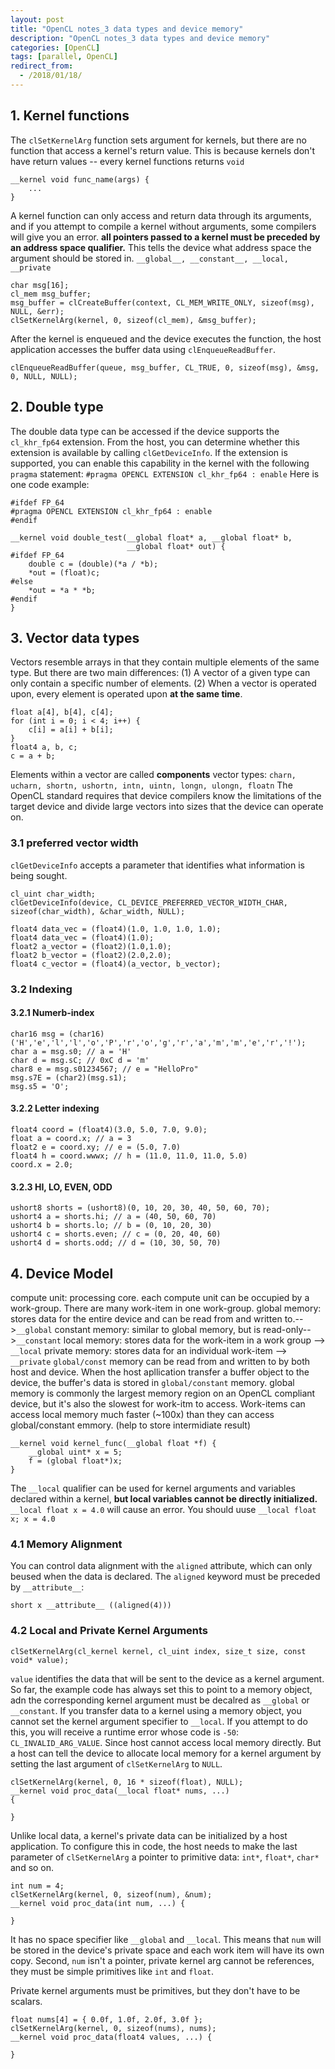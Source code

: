 ```yaml
---
layout: post
title: "OpenCL notes_3 data types and device memory"
description: "OpenCL notes_3 data types and device memory"
categories: [OpenCL]
tags: [parallel, OpenCL]
redirect_from:
  - /2018/01/18/
---
```


## 1. Kernel functions
The `clSetKernelArg` function sets argument for kernels, but there are no function that access a kernel's return value. This is because kernels don't have return values -- every kernel functions returns `void`
```
__kernel void func_name(args) {
    ...
}
```
A kernel function can only access and return data through its arguments, and if you attempt to compile a kernel without arguments, some compilers will give you an error. **all pointers passed to a kernel must be preceded by an address space qualifier.**
This tells the device what address space the argument should be stored in. `__global__, __constant__, __local, __private`
```
char msg[16];
cl_mem msg_buffer;
msg_buffer = clCreateBuffer(context, CL_MEM_WRITE_ONLY, sizeof(msg), NULL, &err);
clSetKernelArg(kernel, 0, sizeof(cl_mem), &msg_buffer);
```
After the kernel is enqueued and the device executes the function, the host application accesses the buffer data using `clEnqueueReadBuffer`.
```
clEnqueueReadBuffer(queue, msg_buffer, CL_TRUE, 0, sizeof(msg), &msg, 0, NULL, NULL);
```
## 2. Double type
The double data type can be accessed if the device supports the `cl_khr_fp64` extension. From the host, you can determine whether this extension is available by calling `clGetDeviceInfo`. If the extension is supported, you can enable this capability in the kernel with the following `pragma` statement:
`#pragma OPENCL EXTENSION cl_khr_fp64 : enable`
Here is one code example:
```
#ifdef FP_64
#pragma OPENCL EXTENSION cl_khr_fp64 : enable
#endif 

__kernel void double_test(__global float* a, __global float* b, 
						  __global float* out) {
#ifdef FP_64
	double c = (double)(*a / *b);
	*out = (float)c;
#else
	*out = *a * *b;
#endif
}
```
## 3. Vector data types
Vectors resemble arrays in that they contain multiple elements of the same type. But there are two main differences:
(1) A vector of a given type can only contain a specific number of elements.
(2) When a vector is operated upon, every element is operated upon **at the same time**.

```
float a[4], b[4], c[4];
for (int i = 0; i < 4; i++) {
    c[i] = a[i] + b[i];
}
float4 a, b, c;
c = a + b;
```
Elements within a vector are called **components**
vector types:
`charn, ucharn, shortn, ushortn, intn, uintn, longn, ulongn, floatn`
The OpenCL standard requires that device compilers know the limitations of the target device and divide large vectors into sizes that the device can operate on. 
### 3.1 preferred vector width
`clGetDeviceInfo` accepts a parameter that identifies what information is being sought. 
```
cl_uint char_width;
clGetDeviceInfo(device, CL_DEVICE_PREFERRED_VECTOR_WIDTH_CHAR, sizeof(char_width), &char_width, NULL);
```
```
float4 data_vec = (float4)(1.0, 1.0, 1.0, 1.0);
float4 data_vec = (float4)(1.0);
float2 a_vector = (float2)(1.0,1.0);
float2 b_vector = (float2)(2.0,2.0);
float4 c_vector = (float4)(a_vector, b_vector);
```
### 3.2 Indexing
#### 3.2.1 Numerb-index
```
char16 msg = (char16)('H','e','l','l','o','P','r','o','g','r','a','m','m','e','r','!');
char a = msg.s0; // a = 'H'
char d = msg.sC; // 0xC d = 'm'
char8 e = msg.s01234567; // e = "HelloPro"
msg.s7E = (char2)(msg.s1);
msg.s5 = 'O';
```
#### 3.2.2 Letter indexing
```
float4 coord = (float4)(3.0, 5.0, 7.0, 9.0);
float a = coord.x; // a = 3
float2 e = coord.xy; // e = (5.0, 7.0)
float4 h = coord.wwwx; // h = (11.0, 11.0, 11.0, 5.0)
coord.x = 2.0;
```
#### 3.2.3 HI, LO, EVEN, ODD
```
ushort8 shorts = (ushort8)(0, 10, 20, 30, 40, 50, 60, 70);
ushort4 a = shorts.hi; // a = (40, 50, 60, 70)
ushort4 b = shorts.lo; // b = (0, 10, 20, 30)
ushort4 c = shorts.even; // c = (0, 20, 40, 60)
ushort4 d = shorts.odd; // d = (10, 30, 50, 70)
```
## 4. Device Model
compute unit: processing core. 
each compute unit can be occupied by a work-group. 
There are many work-item in one work-group. 
global memory: stores data for the entire device and can be read from and written to.-->`__global`
constant memory: similar to global memory, but is read-only-->`__constant`
local memory: stores data for the work-item in a work group --> `__local`
private memory: stores data for an individual work-item
--> `__private`
`global/const` memory can be read from and written to by both host and device. 
When the host apllication transfer a buffer object to the device, the buffer's data is stored in `global/constant` memory. 
global memory is commonly the largest memory region on an OpenCL compliant device, but it's also the slowest for work-itm to access.
Work-items can access local memory much faster (~100x) than they can access global/constant emmory. (help to store intermidiate result)
```
__kernel void kernel_func(__global float *f) {
    __global uint* x = 5;
    f = (global float*)x;
}
```
The `__local` qualifier can be used for kernel arguments and variables declared within a kernel, **but local variables cannot be directly initialized.**
`__local float x = 4.0` will cause an error. You should uuse `__local float x; x = 4.0`

### 4.1 Memory Alignment
You can control data alignment with the `aligned` attribute, which can only beused when the data is declared. The `aligned` keyword must be preceded by `__attribute__`:
```
short x __attribute__ ((aligned(4)))
```
### 4.2 Local and Private Kernel Arguments
```
clSetKernelArg(cl_kernel kernel, cl_uint index, size_t size, const void* value);
```
`value` identifies the data that will be sent to the device as a kernel argument. So far, the example code has always set this to point to a memory object, adn the corresponding kernel argument must be decalred as `__global` or `__constant`. 
If you transfer data to a kernel using a memory object, you cannot set the kernel argument specifier to `__local`. If you attempt to do this, you will receive a runtime error whose code is `-50`: `CL_INVALID_ARG_VALUE`. Since host cannot access local memory directly. 
But a host can tell the device to allocate local memory for a kernel argument by setting the last argument of `clSetKernelArg` to `NULL`. 
```
clSetKernelArg(kernel, 0, 16 * sizeof(float), NULL);
__kernel void proc_data(__local float* nums, ...)
{

}
```

Unlike local data, a kernel's private data can be initialized by a host application. To configure this in code, the host needs to make the last parameter of `clSetKernelArg` a pointer to primitive data: `int*`, `float*`, `char*` and so on.
```
int num = 4;
clSetKernelArg(kernel, 0, sizeof(num), &num);
__kernel void proc_data(int num, ...) {

}
```
It has no space specifier like `__global` and `__local`. This means that `num` will be stored in the device's private space and each work item will have its own copy. Second, `num` isn't a pointer, private kernel arg cannot be references, they must be simple primitives like `int` and `float`. 

Private kernel arguments must be primitives, but they don't have to be scalars.
```
float nums[4] = { 0.0f, 1.0f, 2.0f, 3.0f };
clSetKernelArg(kernel, 0, sizeof(nums), nums);
__kernel void proc_data(float4 values, ...) {

}
```
